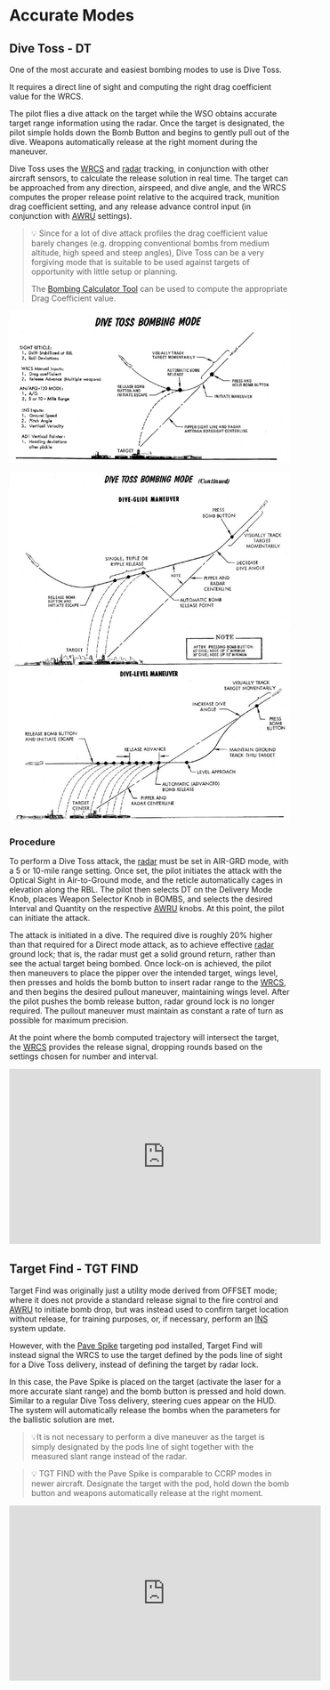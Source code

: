 # Accurate Modes

## Dive Toss - DT

One of the most accurate and easiest bombing modes to use is Dive Toss.

It requires a direct line of sight and computing the right drag coefficient
value for the WRCS.

The pilot flies a dive attack on the target while the WSO obtains accurate
target range information using the radar. Once the target is designated, the
pilot simple holds down the Bomb Button and begins to gently pull out of the
dive. Weapons automatically release at the right moment during the maneuver.

Dive Toss uses the [WRCS](../../../../systems/weapon_systems/wrcs.md) and
[radar](../../../../systems/radar/overview.md) tracking, in conjunction with
other aircraft sensors, to calculate the release solution in real time. The
target can be approached from any direction, airspeed, and dive angle, and the
WRCS computes the proper release point relative to the acquired track, munition
drag coefficient setting, and any release advance control input (in conjunction
with [AWRU](../../../../systems/weapon_systems/awru.md) settings).

> 💡 Since for a lot of dive attack profiles the drag coefficient value barely
> changes (e.g. dropping conventional bombs from medium altitude, high speed and
> steep angles), Dive Toss can be a very forgiving mode that is suitable to be
> used against targets of opportunity with little setup or planning.
>
> The [Bombing Calculator Tool](../../../../dcs/bombing_computer.md) can be used
> to compute the appropriate Drag Coefficient value.

![Dive Toss 1](../../../../img/divetoss.jpg)

![Dive Toss 2](../../../../img/divetoss2.jpg)

### Procedure

To perform a Dive Toss attack, the
[radar](../../../../systems/radar/overview.md) must be set in AIR-GRD mode, with
a 5 or 10-mile range setting. Once set, the pilot initiates the attack with the
Optical Sight in Air-to-Ground mode, and the reticle automatically cages in
elevation along the RBL. The pilot then selects DT on the Delivery Mode Knob,
places Weapon Selector Knob in BOMBS, and selects the desired Interval and
Quantity on the respective [AWRU](../../../../systems/weapon_systems/awru.md)
knobs. At this point, the pilot can initiate the attack.

The attack is initiated in a dive. The required dive is roughly 20% higher than
that required for a Direct mode attack, as to achieve effective
[radar](../../../../systems/radar/overview.md) ground lock; that is, the radar
must get a solid ground return, rather than see the actual target being bombed.
Once lock-on is achieved, the pilot then maneuvers to place the pipper over the
intended target, wings level, then presses and holds the bomb button to insert
radar range to the [WRCS](../../../../systems/weapon_systems/wrcs.md), and then
begins the desired pullout maneuver, maintaining wings level. After the pilot
pushes the bomb release button, radar ground lock is no longer required. The
pullout maneuver must maintain as constant a rate of turn as possible for
maximum precision.

At the point where the bomb computed trajectory will intersect the target, the
[WRCS](../../../../systems/weapon_systems/wrcs.md) provides the release signal,
dropping rounds based on the settings chosen for number and interval.

<iframe width="560" height="315" src="https://www.youtube.com/embed/-eHZRXwmELY?si=3GDLzXoZRFRXoiR1"
title="How to (Actually) Drop Bombs In The F-4E" frameborder="0"
allow="accelerometer; autoplay; clipboard-write; encrypted-media; gyroscope; picture-in-picture; web-share"
referrerpolicy="strict-origin-when-cross-origin" allowfullscreen></iframe>

## Target Find - TGT FIND

Target Find was originally just a utility mode derived from OFFSET mode; where
it does not provide a standard release signal to the fire control and
[AWRU](../../../../systems/weapon_systems/awru.md) to initiate bomb drop, but
was instead used to confirm target location without release, for training
purposes, or, if necessary, perform an [INS](../../../../systems/nav_com/ins.md)
system update.

However, with the
[Pave Spike](../../../../systems/weapon_systems/pave_spike/overview.md)
targeting pod installed, Target Find will instead signal the WRCS to use the
target defined by the pods line of sight for a Dive Toss delivery, instead of
defining the target by radar lock.

In this case, the Pave Spike is placed on the target (activate the laser for a
more accurate slant range) and the bomb button is pressed and hold down. Similar
to a regular Dive Toss delivery, steering cues appear on the HUD. The system
will automatically release the bombs when the parameters for the ballistic
solution are met.

> 💡It is not necessary to perform a dive maneuver as the target is simply
> designated by the pods line of sight together with the measured slant range
> instead of the radar.

> 💡 TGT FIND with the Pave Spike is comparable to CCRP modes in newer aircraft.
> Designate the target with the pod, hold down the bomb button and weapons
> automatically release at the right moment.

<iframe width="560" height="315" src="https://www.youtube.com/embed/FZNtAqOZGgA?si=sbQ7nQk2CZcFV6iA"
title="DCS: F-4E Phantom: Pave Spike + Laser guided bombs Tutorial" frameborder="0"
allow="accelerometer; autoplay; clipboard-write; encrypted-media; gyroscope; picture-in-picture; web-share"
referrerpolicy="strict-origin-when-cross-origin" allowfullscreen></iframe>
